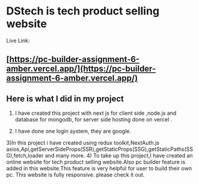 # DStech is tech product selling website

Live Link:
## [https://pc-builder-assignment-6-amber.vercel.app/](https://pc-builder-assignment-6-amber.vercel.app/)



## Here is what I did in my project

1) I have created this project with next js  for client side ,node.js and database for mongodb, for server side hosting done on vercel .

2) I have done one login system, they are google.

3)In this project i have created using redux toolkit,NextAuth.js axios,Api,getServerSideProps(SSR),getStaticProps(SSG),getStaticPaths(SSG),fetch,loader and many more.
4) To take up this project,I have created an online website for tech product selling website.Also pc builder feature is added in this website.This feature is very helpful for user to build their own pc. This website is fully responsive. please check it out.


 